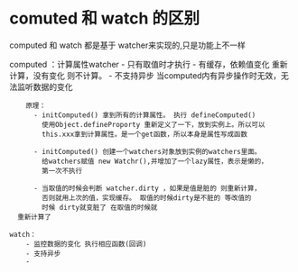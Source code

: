 

# comuted 和 watch 的区别 
  
   computed 和 watch 都是基于 watcher来实现的,只是功能上不一样

   computed ：计算属性watcher
        - 只有取值时才执行
        - 有缓存，依赖值变化 重新计算，没有变化 则不计算。
        - 不支持异步 当computed内有异步操作时无效，无法监听数据的变化
       
        原理： 
          - initComputed() 拿到所有的计算属性。 执行 defineComputed()
            使用Object.defineProporty 重新定义了一下，放到实例上。所以可以
            this.xxx拿到计算属性。是一个get函数，所以本身是属性写成函数
 
          - initComputed() 创建一个watchers对象放到实例的watchers里面。
            给watchers赋值 new Watchr(),并增加了一个lazy属性，表示是懒的，
            第一次不执行
            
          - 当取值的时候会判断 watcher.dirty ，如果是值是脏的 则重新计算，
            否则就用上次的值，实现缓存。 取值的时候dirty是不脏的 等改值的
            时候 dirty就变脏了 在取值的时候就
      重新计算了
             
    watch：
        - 监控数据的变化 执行相应函数(回调)
        - 支持异步
        -     

